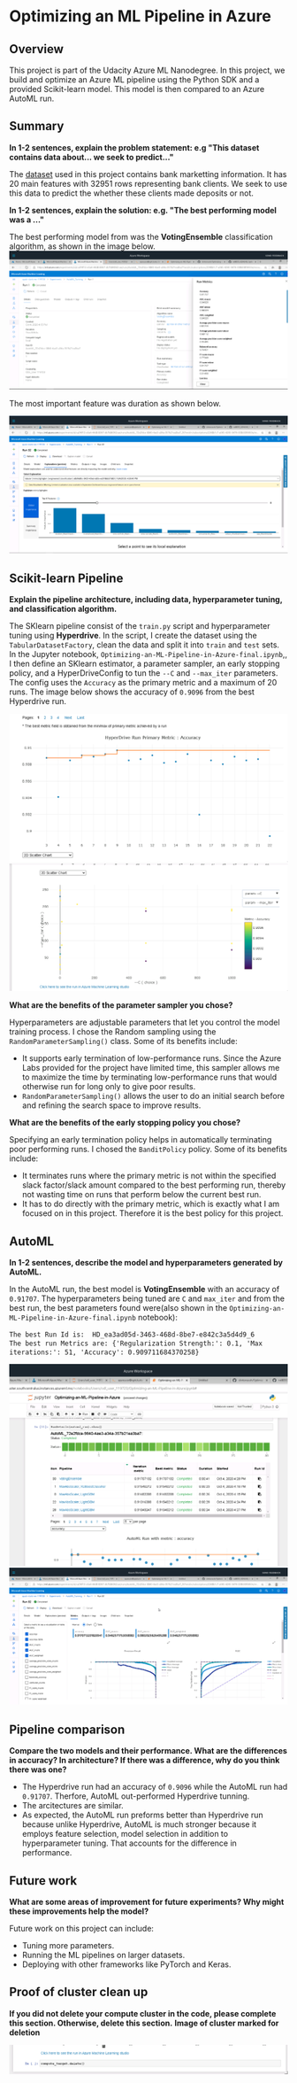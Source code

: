 # Optimizing an ML Pipeline in Azure

## Overview
This project is part of the Udacity Azure ML Nanodegree.
In this project, we build and optimize an Azure ML pipeline using the Python SDK and a provided Scikit-learn model.
This model is then compared to an Azure AutoML run.

## Summary
**In 1-2 sentences, explain the problem statement: e.g "This dataset contains data about... we seek to predict..."**

The [dataset](https://automlsamplenotebookdata.blob.core.windows.net/automl-sample-notebook-data/bankmarketing_train.csv) used in this project contains bank marketting information. It has 20 main features with 32951 rows representing bank clients. We seek to use this data to predict the whether these clients made deposits or not.

**In 1-2 sentences, explain the solution: e.g. "The best performing model was a ..."**

The best performing model from was the __VotingEnsemble__ classification algorithm, as shown in the image below.
![best model](./AutoML-Results-images/auto_res4.png)

The most important feature was duration as shown below.

![feature importance](./AutoML-Results-images/auto_res7.png)

## Scikit-learn Pipeline
**Explain the pipeline architecture, including data, hyperparameter tuning, and classification algorithm.**

The SKlearn pipeline consist of the `train.py` script and hyperparameter tuning using __Hyperdrive__. In the script, I create the dataset using the `TabularDatasetFactory`, clean the data and split it into `train` and `test` sets. In the Jupyter notebook, `Optimizing-an-ML-Pipeline-in-Azure-final.ipynb`,, I then define an SKlearn estimator, a parameter sampler, an early stopping policy, and a HyperDriveConfig to tun the `--C` and `--max_iter` parameters. The config uses the `Accuracy` as the primary metric and a maximum of 20 runs. The image below shows the accuracy of `0.9096` from the best Hyperdrive run.

![Best hyperdrive run](./Hyperdrive-Results-images/hd_best_run_graph.png)
![Best hyperdrive run](./Hyperdrive-Results-images/hd_best_run_graph2.png)

**What are the benefits of the parameter sampler you chose?**

Hyperparameters are adjustable parameters that let you control the model training process.
I chose the Random sampling using the `RandomParameterSampling()` class. Some of its benefits include:
- It supports early termination of low-performance runs. Since the Azure Labs provided for the project have limited time, this sampler allows me to maximize the time by terminating low-performance runs that would otherwise run for long only to give poor results.
- `RandomParameterSampling()` allows the user to do an initial search before and refining the search space to improve results.

**What are the benefits of the early stopping policy you chose?**

Specifying an early termination policy helps in automatically terminating poor performing runs. I chosed the `BanditPolicy` policy. Some of its benefits include:
- It terminates runs where the primary metric is not within the specified slack factor/slack amount compared to the best performing run, thereby not wasting time on runs that perform below the current best run.
- It has to do directly with the primary metric, which is exactly what I am focused on in this project. Therefore it is the best policy for this project.

## AutoML
**In 1-2 sentences, describe the model and hyperparameters generated by AutoML.**

In the AutoML run, the best model is __VotingEnsemble__ with an accuracy of `0.91707`. The hyperparameters being tuned are `C` and `max_iter` and from the best run, the best parameters found were(also shown in the `Optimizing-an-ML-Pipeline-in-Azure-final.ipynb` notebook):

```
The best Run Id is:  HD_ea3ad05d-3463-468d-8be7-e842c3a5d4d9_6
The best run Metrics are: {'Regularization Strength:': 0.1, 'Max iterations:': 51, 'Accuracy': 0.909711684370258}
```

![complete run](./AutoML-Results-images/automl_complete.png)
![Results](./AutoML-Results-images/auto_res8.png)

## Pipeline comparison
**Compare the two models and their performance. What are the differences in accuracy? In architecture? If there was a difference, why do you think there was one?**

- The Hyperdrive run had an accuracy of `0.9096` while the AutoML run had `0.91707`. Therfore, AutoML out-performed Hyperdrive tunning.
- The arcitectures are similar.
- As expected, the AutoML run preforms better than Hyperdrive run because unlike Hyperdrive, AutoML is much stronger because it employs feature selection, model selection in addition to hyperparameter tuning. That accounts for the difference in performance.

## Future work
**What are some areas of improvement for future experiments? Why might these improvements help the model?**

Future work on this project can include:
- Tuning more parameters.
- Running the ML pipelines on larger datasets.
- Deploying with other frameworks like PyTorch and Keras.

## Proof of cluster clean up
**If you did not delete your compute cluster in the code, please complete this section. Otherwise, delete this section.**
**Image of cluster marked for deletion**

![feature importance](./AutoML-Results-images/proof_of_cluster_cleanup.png)